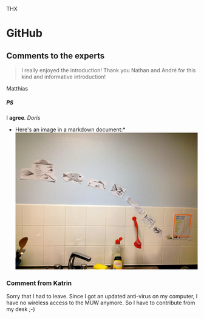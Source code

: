 THX

# GitHub
## Comments to the experts
>I really enjoyed the introduction! Thank you Nathan and André for this kind and informative introduction!

Matthias 

##### PS
I **agree**.
*Doris*



* Here's an image in a markdown document:*
![Image](559989_10200439340776386_965919633_n.jpg)

### Comment from Katrin
Sorry that I had to leave. Since I got an updated anti-virus on my computer, I have no wireless access to the MUW anymore. So I have to contribute from my desk ;-)
